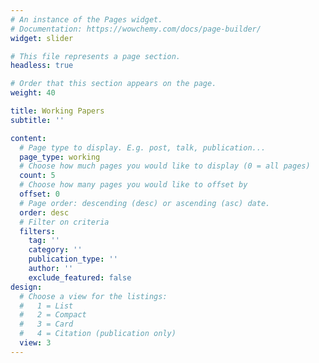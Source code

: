 ```yaml
---
# An instance of the Pages widget.
# Documentation: https://wowchemy.com/docs/page-builder/
widget: slider

# This file represents a page section.
headless: true

# Order that this section appears on the page.
weight: 40

title: Working Papers
subtitle: ''

content:
  # Page type to display. E.g. post, talk, publication...
  page_type: working
  # Choose how much pages you would like to display (0 = all pages)
  count: 5
  # Choose how many pages you would like to offset by
  offset: 0
  # Page order: descending (desc) or ascending (asc) date.
  order: desc
  # Filter on criteria
  filters:
    tag: ''
    category: ''
    publication_type: ''
    author: ''
    exclude_featured: false
design:
  # Choose a view for the listings:
  #   1 = List
  #   2 = Compact
  #   3 = Card
  #   4 = Citation (publication only)
  view: 3
---
```

